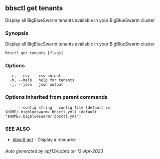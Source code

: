 ## bbsctl get tenants

Display all BigBlueSwarm tenants available in your BigBlueSwarm cluster

### Synopsis

Display all BigBlueSwarm tenants available in your BigBlueSwarm cluster

```
bbsctl get tenants [flags]
```

### Options

```
  -c, --csv    csv output
  -h, --help   help for tenants
  -j, --json   json output
```

### Options inherited from parent commands

```
      --config string   config file (default is $HOME/.bigblueswarm/.bbsctl.yml) (default "$HOME/.bigblueswarm/.bbsctl.yml")
```

### SEE ALSO

* [bbsctl get](bbsctl_get.md)	 - Display a resource

###### Auto generated by spf13/cobra on 13-Apr-2023
